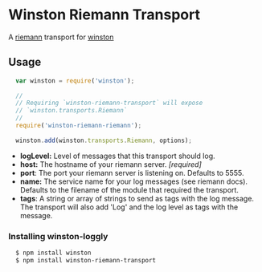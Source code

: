 # Winston Riemann Transport

A [riemann][0] transport for [winston][1]

## Usage
``` js
  var winston = require('winston');
  
  //
  // Requiring `winston-riemann-transport` will expose 
  // `winston.transports.Riemann`
  //
  require('winston-riemann-riemann');
  
  winston.add(winston.transports.Riemann, options);
```
* __logLevel:__ Level of messages that this transport should log.
* __host:__ The hostname of your riemann server. *[required]*
* __port__: The port your riemann server is listening on. Defaults to 5555.
* __name:__ The service name for your log messages (see riemann docs). Defaults
to the filename of the module that required the transport.
* __tags__: A string or array of strings to send as tags with the log message.
The transport will also add 'Log' and the log level as tags with the message.

### Installing winston-loggly

``` bash
  $ npm install winston
  $ npm install winston-riemann-transport
```

[0]: http://riemann.io
[1]: https://github.com/flatiron/winston

